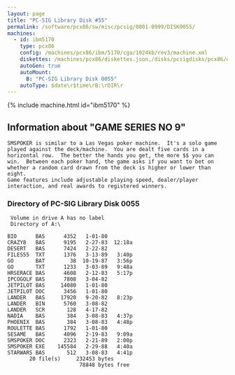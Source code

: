 ```yaml
---
layout: page
title: "PC-SIG Library Disk #55"
permalink: /software/pcx86/sw/misc/pcsig/0001-0999/DISK0055/
machines:
  - id: ibm5170
    type: pcx86
    config: /machines/pcx86/ibm/5170/cga/1024kb/rev3/machine.xml
    diskettes: /machines/pcx86/diskettes.json,/disks/pcsigdisks/pcx86/diskettes.json
    autoGen: true
    autoMount:
      B: "PC-SIG Library Disk 0055"
    autoType: $date\r$time\rB:\rDIR\r
---
```


{% include machine.html id="ibm5170" %}

## Information about "GAME SERIES NO 9"

    SMSPOKER is similar to a Las Vegas poker machine.  It's a solo game
    played against the deck/machine.  You are dealt five cards in a
    horizontal row.  The better the hands you get, the more $$ you can
    win.  Between each poker hand, the game asks if you want to bet on
    whether a random card drawn from the deck is higher or lower than eight.
    Game features include adjustable playing speed, dealer/player
    interaction, and real awards to registered winners.

### Directory of PC-SIG Library Disk 0055

     Volume in drive A has no label
     Directory of A:\

    BIO      BAS      4352   1-01-80
    CRAZY8   BAS      9195   2-27-83  12:18a
    DESERT   BAS      7424   2-22-82
    FILES55  TXT      1376   3-13-89   3:40p
    GO       BAT        38  10-19-87   3:56p
    GO       TXT      1233   3-03-89   9:48a
    HRSERACE BAS      4608   2-12-83   5:17p
    IPCOGOLF BAS      7808   3-04-82
    JETPILOT BAS     14080   1-01-80
    JETPILOT DOC      3456   1-01-80
    LANDER   BAS     17920   9-20-82   8:23p
    LANDER   BIN      5760   3-08-82
    LANDER   SCR       128   4-17-82
    NADIA    BAS       384   3-08-83   4:37p
    PHOENIX  BAS       384   3-08-83   4:48p
    ROULETTE BAS      1792   1-01-80
    SESAME   BAS      4096   2-19-83   9:09a
    SMSPOKER DOC      2323   2-21-89   2:00p
    SMSPOKER EXE    145584   2-29-88   4:40a
    STARWARS BAS       512   3-08-83   4:41p
           20 file(s)     232453 bytes
                           78848 bytes free
